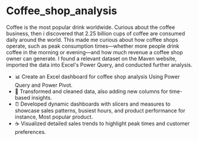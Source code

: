 # Coffee_shop_analysis
Coffee is the most popular drink worldwide. Curious about the coffee business, then i discovered that 2.25 billion cups of coffee are consumed daily around the world. 
This made me curious about how coffee shops operate, such as peak consumption times—whether more people drink coffee in the morning or evening—and how much revenue a coffee shop owner can generate. I found a relevant dataset on the Maven website, imported the data into Excel's Power Query, and conducted further analysis.

- 📊 Create an Excel dashboard for coffee shop analysis Using Power Query and Power Pivot.
- 🧹 Transformed and cleaned data, also adding new columns for time-based insights.
- ⏰ Developed dynamic dashboards with slicers and measures to showcase sales patterns, busiest hours, and product performance for instance, Most popular product.
- ☕️ Visualized detailed sales trends to highlight peak times and customer preferences.
